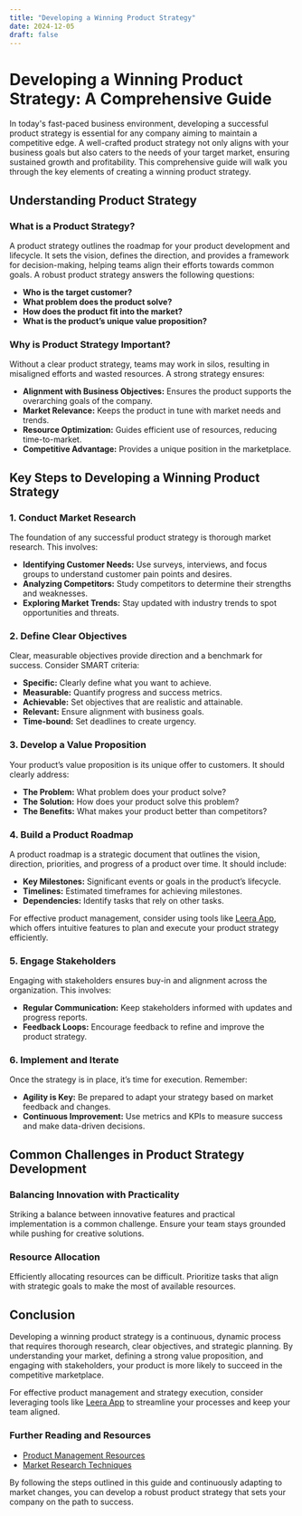 ```yaml
---
title: "Developing a Winning Product Strategy"
date: 2024-12-05
draft: false
---
```

# Developing a Winning Product Strategy: A Comprehensive Guide

In today's fast-paced business environment, developing a successful product strategy is essential for any company aiming to maintain a competitive edge. A well-crafted product strategy not only aligns with your business goals but also caters to the needs of your target market, ensuring sustained growth and profitability. This comprehensive guide will walk you through the key elements of creating a winning product strategy.

## Understanding Product Strategy

### What is a Product Strategy?

A product strategy outlines the roadmap for your product development and lifecycle. It sets the vision, defines the direction, and provides a framework for decision-making, helping teams align their efforts towards common goals. A robust product strategy answers the following questions:

- **Who is the target customer?**
- **What problem does the product solve?**
- **How does the product fit into the market?**
- **What is the product’s unique value proposition?**

### Why is Product Strategy Important?

Without a clear product strategy, teams may work in silos, resulting in misaligned efforts and wasted resources. A strong strategy ensures:

- **Alignment with Business Objectives:** Ensures the product supports the overarching goals of the company.
- **Market Relevance:** Keeps the product in tune with market needs and trends.
- **Resource Optimization:** Guides efficient use of resources, reducing time-to-market.
- **Competitive Advantage:** Provides a unique position in the marketplace.

## Key Steps to Developing a Winning Product Strategy

### 1. Conduct Market Research

The foundation of any successful product strategy is thorough market research. This involves:

- **Identifying Customer Needs:** Use surveys, interviews, and focus groups to understand customer pain points and desires.
- **Analyzing Competitors:** Study competitors to determine their strengths and weaknesses.
- **Exploring Market Trends:** Stay updated with industry trends to spot opportunities and threats.

### 2. Define Clear Objectives

Clear, measurable objectives provide direction and a benchmark for success. Consider SMART criteria:

- **Specific:** Clearly define what you want to achieve.
- **Measurable:** Quantify progress and success metrics.
- **Achievable:** Set objectives that are realistic and attainable.
- **Relevant:** Ensure alignment with business goals.
- **Time-bound:** Set deadlines to create urgency.

### 3. Develop a Value Proposition

Your product’s value proposition is its unique offer to customers. It should clearly address:

- **The Problem:** What problem does your product solve?
- **The Solution:** How does your product solve this problem?
- **The Benefits:** What makes your product better than competitors?

### 4. Build a Product Roadmap

A product roadmap is a strategic document that outlines the vision, direction, priorities, and progress of a product over time. It should include:

- **Key Milestones:** Significant events or goals in the product’s lifecycle.
- **Timelines:** Estimated timeframes for achieving milestones.
- **Dependencies:** Identify tasks that rely on other tasks.

For effective product management, consider using tools like [Leera App](https://leera.app), which offers intuitive features to plan and execute your product strategy efficiently.

### 5. Engage Stakeholders

Engaging with stakeholders ensures buy-in and alignment across the organization. This involves:

- **Regular Communication:** Keep stakeholders informed with updates and progress reports.
- **Feedback Loops:** Encourage feedback to refine and improve the product strategy.

### 6. Implement and Iterate

Once the strategy is in place, it’s time for execution. Remember:

- **Agility is Key:** Be prepared to adapt your strategy based on market feedback and changes.
- **Continuous Improvement:** Use metrics and KPIs to measure success and make data-driven decisions.

## Common Challenges in Product Strategy Development

### Balancing Innovation with Practicality

Striking a balance between innovative features and practical implementation is a common challenge. Ensure your team stays grounded while pushing for creative solutions.

### Resource Allocation

Efficiently allocating resources can be difficult. Prioritize tasks that align with strategic goals to make the most of available resources.

## Conclusion

Developing a winning product strategy is a continuous, dynamic process that requires thorough research, clear objectives, and strategic planning. By understanding your market, defining a strong value proposition, and engaging with stakeholders, your product is more likely to succeed in the competitive marketplace.

For effective product management and strategy execution, consider leveraging tools like [Leera App](https://leera.app) to streamline your processes and keep your team aligned.

### Further Reading and Resources

- [Product Management Resources](https://www.productmanagement.com/resources)
- [Market Research Techniques](https://www.forbes.com/sites/forbesbusinesscouncil/2021/06/16/13-market-research-techniques-to-ensure-success-in-your-business/?sh=2b0e7d5f4e1d)

By following the steps outlined in this guide and continuously adapting to market changes, you can develop a robust product strategy that sets your company on the path to success.